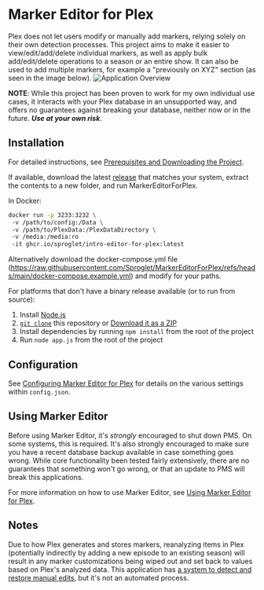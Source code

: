 # Marker Editor for Plex 
Plex does not let users modify or manually add markers, relying solely on their own detection processes. This project aims to make it easier to view/edit/add/delete individual markers, as well as apply bulk add/edit/delete operations to a season or an entire show. It can also be used to add multiple markers, for example a "previously on XYZ" section (as seen in the image below). 
![Application Overview]( https://github.com/user-attachments/assets/88e6b47e-5ab7-4c11-874b-6e089d163f2f) 

**NOTE**: While this project has been proven to work for my own individual use cases, it interacts with your Plex database in an unsupported way, and offers no guarantees against breaking your database, neither now or in the future. **_Use at your own risk_**. 

## Installation 
For detailed instructions, see [Prerequisites and Downloading the Project](https://github.com/danrahn/MarkerEditorForPlex/wiki/installation). 

If available, download the latest [release](https://github.com/danrahn/MarkerEditorForPlex/releases) that matches your system, extract the contents to a new folder, and run MarkerEditorForPlex. 

In Docker: 
```bash 
docker run -p 3233:3232 \ 
 -v /path/to/config:/Data \ 
 -v /path/to/PlexData:/PlexDataDirectory \ 
 -v /media:/media:ro 
 -it ghcr.io/sproglet/intro-editor-for-plex:latest 

``` 
Alternatively download the docker-compose.yml file (https://raw.githubusercontent.com/Sproglet/MarkerEditorForPlex/refs/heads/main/docker-compose.example.yml) and modify for your paths. 

For platforms that don't have a binary release available (or to run from source): 
1. Install [Node.js](https://nodejs.org/en/) 
2. [`git clone`](https://docs.github.com/en/repositories/creating-and-managing-repositories/cloning-a-repository) this repository or [Download it as a ZIP](https://github.com/danrahn/MarkerEditorForPlex/archive/refs/heads/main.zip) 
3. Install dependencies by running `npm install` from the root of the project 
4. Run `node app.js` from the root of the project 

## Configuration 
See [Configuring Marker Editor for Plex](https://github.com/danrahn/MarkerEditorForPlex/wiki/configuration) for details on the various settings within `config.json`. 

## Using Marker Editor 

Before using Marker Editor, it's _strongly_ encouraged to shut down PMS. On some systems, this is required. It's also strongly encouraged to make sure you have a recent database backup available in case something goes wrong. While core functionality been tested fairly extensively, there are no guarantees that something won't go wrong, or that an update to PMS will break this applications. 

For more information on how to use Marker Editor, see [Using Marker Editor for Plex](https://github.com/danrahn/MarkerEditorForPlex/wiki/usage). 

## Notes 
Due to how Plex generates and stores markers, reanalyzing items in Plex (potentially indirectly by adding a new episode to an existing season) will result in any marker customizations being wiped out and set back to values based on Plex's analyzed data. This application has [a system to detect and restore manual edits](https://github.com/danrahn/MarkerEditorForPlex/wiki/usage#purged-markers), but it's not an automated process.
